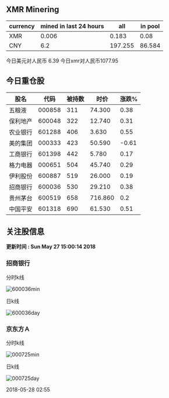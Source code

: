 ## XMR Minering

|currency|mined in last 24 hours|all|in pool|
|---|---|---|---|
|XMR|0.006|0.183|0.08|
|CNY|6.2|197.255|86.584|

今日美元对人民币 6.39	今日xmr对人民币1077.95


## 今日重仓股 

|股名|代码|被持数|时价|涨跌%|
|---|---|---|---|---|
|五粮液|000858|311|74.300|0.38|
|保利地产|600048|322|12.740|0.31|
|农业银行|601288|406|3.630|0.55|
|美的集团|000333|423|50.590|-0.61|
|工商银行|601398|442|5.780|0.17|
|格力电器|000651|504|45.740|0.29|
|伊利股份|600887|519|26.000|0.19|
|招商银行|600036|530|29.210|0.38|
|贵州茅台|600519|658|716.860|0.2|
|中国平安|601318|690|61.530|0.51|

## 关注股信息
**更新时间 : Sun May 27 15:00:14 2018**
### 招商银行 
分时k线

![600036min](http://image.sinajs.cn/newchart/min/n/sh600036.gif)

日k线

![600036day](http://image.sinajs.cn/newchart/daily/n/sh600036.gif)

### 京东方Ａ 
分时k线

![000725min](http://image.sinajs.cn/newchart/min/n/sz000725.gif)

日k线

![000725day](http://image.sinajs.cn/newchart/daily/n/sz000725.gif)

2018-05-28 02:55
